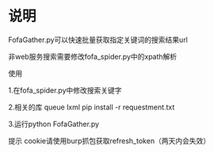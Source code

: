 # 说明
FofaGather.py可以快速批量获取指定关键词的搜索结果url

非web服务搜索需要修改fofa_spider.py中的xpath解析

<h>使用</h>

1.在fofa_spider.py中修改搜索关键字

2.相关的库
queue
lxml
pip install -r requestment.txt

3.运行python FofaGather.py

<h>提示</h>
cookie请使用burp抓包获取refresh_token（两天内会失效）

